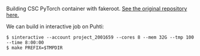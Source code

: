 Building CSC PyTorch container with fakeroot.
[See the original repository here.](https://github.com/mvsjober/build-pytorch-with-fakeroot)

We can build in interactive job on Puhti:

```console
$ sinteractive --account project_2001659 --cores 8 --mem 32G --tmp 100 --time 8:00:00
$ make PREFIX=$TMPDIR
```
